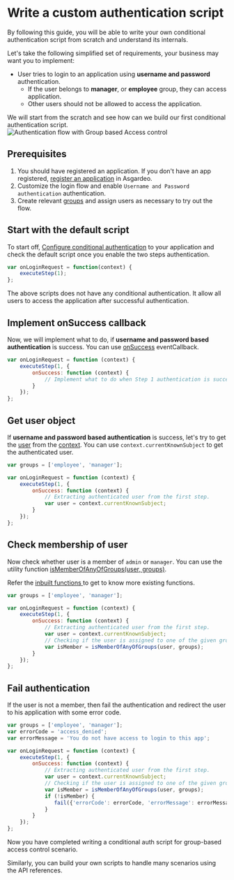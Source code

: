 # Write a custom authentication script

By following this guide, you will be able to write your own conditional authentication script from scratch and understand its internals.

Let's take the following simplified set of requirements, your business may want you to implement:

- User tries to login to an application using **username and password** authentication.
  - If the user belongs to **manager**, or **employee** group, they can access application.
  - Other users should not be allowed to access the application.                                                           

We will start from the scratch and see how can we build our first conditional authentication script.
 <img class="borderless-img" :src="$withBase('/assets/img/guides/conditional-auth/conditional-auth-flow-diagram-condition-flow.png')" alt="Authentication flow with Group based Access control">

## Prerequisites

1. You should have registered an application. If you don't have an app registered, <a href ="/guides/applications/">register an application</a> in Asgardeo.
2. Customize the login flow and enable `Username and Password authentication` authentication.
3. Create relevant <a href="/guides/user-management/groups/">groups</a> and assign users as necessary to try out the flow.

## Start with the default script

To start off, <a href="/guides/conditional-auth/configure-conditional-auth/">Configure conditional authentication</a> to your application and check the default script once you enable the two steps authentication.

```js
var onLoginRequest = function(context) {
    executeStep(1);
};
```
The above scripts does not have any conditional authentication. It allow all users to access the application after successful authentication.

## Implement onSuccess callback

Now, we will implement what to do, if  **username and password based authentication** is success. You can use <a href="../api-reference/#executestep">onSuccess</a> eventCallback.

```js
var onLoginRequest = function (context) {
    executeStep(1, {
        onSuccess: function (context) {
            // Implement what to do when Step 1 authentication is success.
        }
    });
};
```

## Get user object

If **username and password based authentication** is success, let's try to get the <a href="../api-reference/#user">user</a> from the <a href="../api-reference/#context">context</a>. You can use `context.currentKnownSubject` to get the authenticated user.

```js
var groups = ['employee', 'manager'];

var onLoginRequest = function (context) {
    executeStep(1, {
        onSuccess: function (context) {
            // Extracting authenticated user from the first step.
            var user = context.currentKnownSubject;
        }
    });
};
```

## Check membership of user

Now check whether user is a member of `admin` or `manager`. You can use the utility function <a href="../api-reference/#check-group-membership">isMemberOfAnyOfGroups(user, groups)</a>. 

Refer the <a href="../api-reference/#utility-functions"> inbuilt functions </a> to get to know more existing functions.

```js
var groups = ['employee', 'manager'];

var onLoginRequest = function (context) {
    executeStep(1, {
        onSuccess: function (context) {
            // Extracting authenticated user from the first step.
            var user = context.currentKnownSubject;
            // Checking if the user is assigned to one of the given groups.
            var isMember = isMemberOfAnyOfGroups(user, groups);           
        }
    });
};
```

## Fail authentication

If the user is not a member, then fail the authentication and redirect the user to his application with some error code.

```js
var groups = ['employee', 'manager'];
var errorCode = 'access_denied';
var errorMessage = 'You do not have access to login to this app';

var onLoginRequest = function (context) {
    executeStep(1, {
        onSuccess: function (context) {
            // Extracting authenticated user from the first step.
            var user = context.currentKnownSubject;
            // Checking if the user is assigned to one of the given groups.
            var isMember = isMemberOfAnyOfGroups(user, groups);
            if (!isMember) {
               fail({'errorCode': errorCode, 'errorMessage': errorMessage});
            }  
        }
    });
};
```

Now you have completed writing a conditional auth script for group-based access control scenario.

Similarly, you can build your own scripts to handle many scenarios using the <a :href="$withBase('/guides/conditional-auth/api-reference/')">API references</a>.
